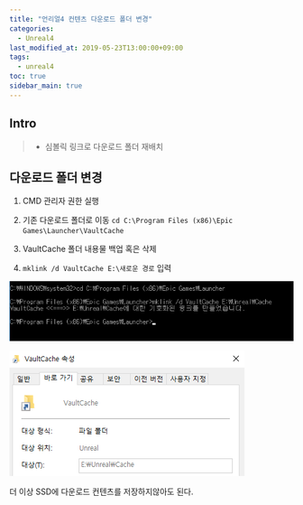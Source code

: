 ```yaml
---
title: "언리얼4 컨텐츠 다운로드 폴더 변경"
categories: 
  - Unreal4
last_modified_at: 2019-05-23T13:00:00+09:00
tags: 
  - unreal4 
toc: true
sidebar_main: true
---
```


## Intro

> - 심볼릭 링크로 다운로드 폴더 재배치

## 다운로드 폴더 변경

1. CMD 관리자 권한 실행

2. 기존 다운로드 폴더로 이동 `cd C:\Program Files (x86)\Epic Games\Launcher\VaultCache`

3. VaultCache 폴더 내용물 백업 혹은 삭제

4. `mklink /d VaultCache E:\새로운 경로` 입력


![1](https://github.com/lesslate/lesslate.github.io/blob/master/assets/img/SimLink/1.png?raw=true)


![2](https://github.com/lesslate/lesslate.github.io/blob/master/assets/img/SimLink/2.png?raw=true)

더 이상 SSD에 다운로드 컨텐츠를 저장하지않아도 된다.